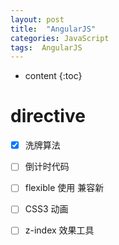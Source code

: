 ```yaml
---
layout: post
title:  "AngularJS"
categories: JavaScript
tags:  AngularJS
---
```


* content
{:toc}

# directive


- [x] 洗牌算法
- [ ] 倒计时代码
- [ ] flexible 使用 兼容新
- [ ] CSS3 动画

- [ ] z-index 效果工具

